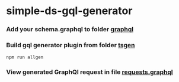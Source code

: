 # simple-ds-gql-generator

### Add your schema.graphql to folder [graphql](src/graphql)

### Build gql generator plugin from folder [tsgen](tsgen)
```
npm run allgen
```

### View generated GraphQl request in file [requests.graphql](graphql%2F__generate%2Frequests.graphql)
